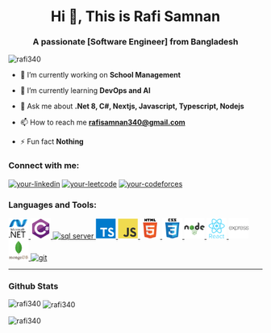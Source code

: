 <h1 align="center">Hi 👋, This is Rafi Samnan</h1>
<h3 align="center">A passionate [Software Engineer] from Bangladesh</h3>

<p align="left"> <img src="https://komarev.com/ghpvc/?username=rafi340&label=Profile%20views&color=0e75b6&style=flat" alt="rafi340" /> </p>

- 🔭 I’m currently working on **School Management**

- 🌱 I’m currently learning **DevOps and AI**



- 💬 Ask me about **.Net 8, C#, Nextjs, Javascript, Typescript, Nodejs**

- 📫 How to reach me **rafisamnan340@gmail.com**

- ⚡ Fun fact **Nothing**

<h3 align="left">Connect with me:</h3>
<p align="left">
<a href="https://www.linkedin.com/in/samnancse/" target="blank"><img align="center" src="https://cdn.jsdelivr.net/npm/simple-icons@v3/icons/linkedin.svg" alt="your-linkedin" height="30" width="40" /></a>
<a href="https://leetcode.com/u/Rafi340/" target="blank"><img align="center" src="https://cdn.jsdelivr.net/npm/simple-icons@v3/icons/leetcode.svg" alt="your-leetcode" height="30" width="40" /></a>
<a href="https://codeforces.com/profile/Rafi_Samnan" target="blank"><img align="center" src="https://cdn.jsdelivr.net/npm/simple-icons@v3/icons/codeforces.svg" alt="your-codeforces" height="30" width="40" /></a>
</p>

<h3 align="left">Languages and Tools:</h3>
<p align="left">
   <a href="https://dotnet.microsoft.com/apps/aspnet" target="_blank">
    <img src="https://raw.githubusercontent.com/devicons/devicon/master/icons/dot-net/dot-net-original-wordmark.svg" alt="aspnet" width="40" height="40"/> 
  </a>
  <a href="https://docs.microsoft.com/en-us/dotnet/csharp/" target="_blank">
    <img src="https://raw.githubusercontent.com/devicons/devicon/master/icons/csharp/csharp-original.svg" alt="csharp" width="40" height="40"/> 
  </a>
  <a href="https://www.microsoft.com/en-us/sql-server" target="_blank">
    <img src="https://www.svgrepo.com/show/303229/microsoft-sql-server-logo.svg" alt="sql server" width="40" height="40"/> 
  </a>
<a href="https://developer.mozilla.org/en-US/docs/Web/TypeScript" target="_blank"> <img src="https://raw.githubusercontent.com/devicons/devicon/master/icons/typescript/typescript-original.svg" alt="typescript" width="40" height="40"/> </a>
<a href="https://developer.mozilla.org/en-US/docs/Web/JavaScript" target="_blank"> <img src="https://raw.githubusercontent.com/devicons/devicon/master/icons/javascript/javascript-original.svg" alt="javascript" width="40" height="40"/> </a>
<a href="https://www.w3.org/html/" target="_blank"> <img src="https://raw.githubusercontent.com/devicons/devicon/master/icons/html5/html5-original-wordmark.svg" alt="html5" width="40" height="40"/> </a>
<a href="https://www.w3schools.com/css/" target="_blank"> <img src="https://raw.githubusercontent.com/devicons/devicon/master/icons/css3/css3-original-wordmark.svg" alt="css3" width="40" height="40"/> </a>
<a href="https://nodejs.org" target="_blank"> <img src="https://raw.githubusercontent.com/devicons/devicon/master/icons/nodejs/nodejs-original-wordmark.svg" alt="nodejs" width="40" height="40"/> </a>
<a href="https://reactjs.org/" target="_blank"> <img src="https://raw.githubusercontent.com/devicons/devicon/master/icons/react/react-original-wordmark.svg" alt="react" width="40" height="40"/> </a>
<a href="https://expressjs.com" target="_blank"> <img src="https://raw.githubusercontent.com/devicons/devicon/master/icons/express/express-original-wordmark.svg" alt="express" width="40" height="40"/> </a>
<a href="https://www.mongodb.com/" target="_blank"> <img src="https://raw.githubusercontent.com/devicons/devicon/master/icons/mongodb/mongodb-original-wordmark.svg" alt="mongodb" width="40" height="40"/> </a>
<a href="https://git-scm.com/" target="_blank"> <img src="https://www.vectorlogo.zone/logos/git-scm/git-scm-icon.svg" alt="git" width="40" height="40"/> </a>
</p>

---

<h3 align="left">Github Stats</h3>

<p><img align="left" src="https://github-readme-stats.vercel.app/api/top-langs?username=rafi340&show_icons=true&locale=en&layout=compact" alt="rafi340" /></p>

<p>&nbsp;<img align="center" src="https://github-readme-stats.vercel.app/api?username=rafi340&show_icons=true&locale=en" alt="rafi340" /></p>

<p><img align="center" src="https://github-readme-streak-stats.herokuapp.com/?user=rafi340&" alt="rafi340" /></p>





